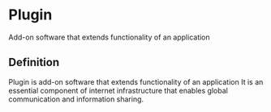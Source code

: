 # Plugin

Add-on software that extends functionality of an application

## Definition
Plugin is add-on software that extends functionality of an application It is an essential component of internet infrastructure that enables global communication and information sharing.
